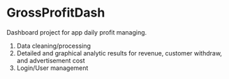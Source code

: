 # GrossProfitDash
 
####
Dashboard project for app daily profit managing.
1. Data cleaning/processing
2. Detailed and graphical analytic results for revenue, customer withdraw, and advertisement cost
3. Login/User management
####
